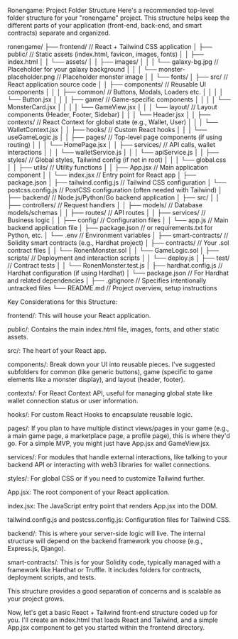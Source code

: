 Ronengame: Project Folder Structure
Here's a recommended top-level folder structure for your "ronengame" project. This structure helps keep the different parts of your application (front-end, back-end, and smart contracts) separate and organized.

ronengame/
├── frontend/         // React + Tailwind CSS application
│   ├── public/       // Static assets (index.html, favicon, images, fonts)
│   │   ├── index.html
│   │   └── assets/
│   │       ├── images/
│   │       │   └── galaxy-bg.jpg  // Placeholder for your galaxy background
│   │       │   └── monster-placeholder.png // Placeholder monster image
│   │       └── fonts/
│   ├── src/          // React application source code
│   │   ├── components/ // Reusable UI components
│   │   │   ├── common/         // Buttons, Modals, Loaders etc.
│   │   │   │   └── Button.jsx
│   │   │   ├── game/           // Game-specific components
│   │   │   │   └── MonsterCard.jsx
│   │   │   │   └── GameView.jsx
│   │   │   └── layout/         // Layout components (Header, Footer, Sidebar)
│   │   │       └── Header.jsx
│   │   ├── contexts/   // React Context for global state (e.g., Wallet, User)
│   │   │   └── WalletContext.jsx
│   │   ├── hooks/      // Custom React hooks
│   │   │   └── useGameLogic.js
│   │   ├── pages/      // Top-level page components (if using routing)
│   │   │   └── HomePage.jsx
│   │   ├── services/   // API calls, wallet interactions
│   │   │   └── walletService.js
│   │   │   └── apiService.js
│   │   ├── styles/     // Global styles, Tailwind config (if not in root)
│   │   │   └── global.css
│   │   ├── utils/      // Utility functions
│   │   ├── App.jsx     // Main application component
│   │   └── index.jsx   // Entry point for React app
│   ├── package.json
│   ├── tailwind.config.js // Tailwind CSS configuration
│   └── postcss.config.js  // PostCSS configuration (often needed with Tailwind)
│
├── backend/          // Node.js/Python/Go backend application
│   ├── src/
│   │   ├── controllers/  // Request handlers
│   │   ├── models/       // Database models/schemas
│   │   ├── routes/       // API routes
│   │   ├── services/     // Business logic
│   │   ├── config/       // Configuration files
│   │   └── app.js        // Main backend application file
│   ├── package.json      // or requirements.txt for Python, etc.
│   └── .env              // Environment variables
│
├── smart-contracts/  // Solidity smart contracts (e.g., Hardhat project)
│   ├── contracts/      // Your .sol contract files
│   │   └── RonenMonster.sol
│   │   └── GameLogic.sol
│   ├── scripts/        // Deployment and interaction scripts
│   │   └── deploy.js
│   ├── test/           // Contract tests
│   │   └── RonenMonster.test.js
│   ├── hardhat.config.js // Hardhat configuration (if using Hardhat)
│   └── package.json      // For Hardhat and related dependencies
│
├── .gitignore          // Specifies intentionally untracked files
└── README.md           // Project overview, setup instructions

Key Considerations for this Structure:

frontend/: This will house your React application.

public/: Contains the main index.html file, images, fonts, and other static assets.

src/: The heart of your React app.

components/: Break down your UI into reusable pieces. I've suggested subfolders for common (like generic buttons), game (specific to game elements like a monster display), and layout (header, footer).

contexts/: For React Context API, useful for managing global state like wallet connection status or user information.

hooks/: For custom React Hooks to encapsulate reusable logic.

pages/: If you plan to have multiple distinct views/pages in your game (e.g., a main game page, a marketplace page, a profile page), this is where they'd go. For a simple MVP, you might just have App.jsx and GameView.jsx.

services/: For modules that handle external interactions, like talking to your backend API or interacting with web3 libraries for wallet connections.

styles/: For global CSS or if you need to customize Tailwind further.

App.jsx: The root component of your React application.

index.jsx: The JavaScript entry point that renders App.jsx into the DOM.

tailwind.config.js and postcss.config.js: Configuration files for Tailwind CSS.

backend/: This is where your server-side logic will live. The internal structure will depend on the backend framework you choose (e.g., Express.js, Django).

smart-contracts/: This is for your Solidity code, typically managed with a framework like Hardhat or Truffle. It includes folders for contracts, deployment scripts, and tests.

This structure provides a good separation of concerns and is scalable as your project grows.

Now, let's get a basic React + Tailwind front-end structure coded up for you. I'll create an index.html that loads React and Tailwind, and a simple App.jsx component to get you started within the frontend directory.